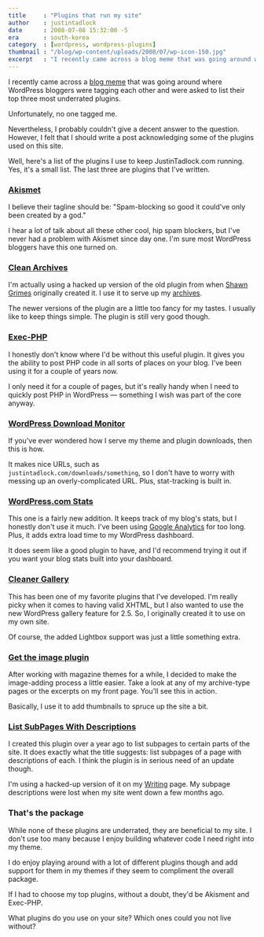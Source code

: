 ```yaml
---
title     : "Plugins that run my site"
author    : justintadlock
date      : 2008-07-08 15:32:00 -5
era       : south-korea
category  : [wordpress, wordpress-plugins]
thumbnail : "/blog/wp-content/uploads/2008/07/wp-icon-150.jpg"
excerpt   : "I recently came across a blog meme that was going around where WordPress bloggers were tagging each other and were asked to list their top three most underrated plugins. Unfortunately, no one tagged me."
---
```


I recently came across a <a href="http://wordpress.jdwebdev.com/blog/underrated-wordpress-plugins/" title="Underrated WordPress plugins"> blog meme</a> that was going around where WordPress bloggers were tagging each other and were asked to list their top three most underrated plugins.

Unfortunately, no one tagged me.

Nevertheless, I probably couldn't give a decent answer to the question.  However, I felt that I should write a post acknowledging some of the plugins used on this site.

Well, here's a list of the plugins I use to keep JustinTadlock.com running.  Yes, it's a small list.  The last three are plugins that I've written.

<h3><a href="http://akismet.com" title="Akismet">Akismet</a></h3>

I believe their tagline should be: "Spam-blocking so good it could've only been created by a god."

I hear a lot of talk about all these other cool, hip spam blockers, but I've never had a problem with Akismet since day one.  I'm sure most WordPress bloggers have this one turned on.

<h3><a href="http://www.geekwithlaptop.com/projects/clean-archives/" title="Clean Archives">Clean Archives</a></h3>

I'm actually using a hacked up version of the old plugin from when <a href="http://sporadicnonsense.com" title="Shawn Grimes"> Shawn Grimes</a> originally created it.  I use it to serve up my <a href="http://justintadlock.com/archives" title="Justin Tadlock's archives"> archives</a>.

The newer versions of the plugin are a little too fancy for my tastes.  I usually like to keep things simple.  The plugin is still very good though.

<h3><a href="http://bluesome.net/post/2005/08/18/50/" title="Exec-PHP">Exec-PHP</a></h3>

I honestly don't know where I'd be without this useful plugin.  It gives you the ability to post PHP code in all sorts of places on your blog.  I've been using it for a couple of years now.

I only need it for a couple of pages, but it's really handy when I need to quickly post PHP in WordPress &mdash; something I wish was part of the core anyway.

<h3><a href="http://wordpress.org/extend/plugins/download-monitor" title="WordPress Download Monitor">WordPress Download Monitor</a></h3>

If you've ever wondered how I serve my theme and plugin downloads, then this is how.

It makes nice URLs, such as <code> justintadlock.com/downloads/something</code>, so I don't have to worry with messing up an overly-complicated URL.  Plus, stat-tracking is built in.

<h3><a href="http://wordpress.org/extend/plugins/stats" title="WordPress.com stats">WordPress.com Stats</a></h3>

This one is a fairly new addition.  It keeps track of my blog's stats, but I honestly don't use it much.  I've been using <a href="http://www.google.com/analytics/" title="Google Analytics"> Google Analytics</a> for too long.  Plus, it adds extra load time to my WordPress dashboard.

It does seem like a good plugin to have, and I'd recommend trying it out if you want your blog stats built into your dashboard.

<h3><a href="http://justintadlock.com/archives/2008/04/13/cleaner-wordpress-gallery-plugin" title="Cleaner Gallery Plugin">Cleaner Gallery</a></h3>

This has been one of my favorite plugins that I've developed.  I'm really picky when it comes to having valid XHTML, but I also wanted to use the new WordPress gallery feature for 2.5.  So, I originally created it to use on my own site.

Of course, the added Lightbox support was just a little something extra.

<h3><a href="http://justintadlock.com/archives/2008/05/27/get-the-image-wordpress-plugin" title="Get the image plugin">Get the image plugin</a></h3>

After working with magazine themes for a while, I decided to make the image-adding process a little easier.  Take a look at any  of my archive-type pages or the excerpts on my front page.  You'll see this in action.

Basically, I use it to add thumbnails to spruce up the site a bit.

<h3><a href="http://justintadlock.com/archives/2007/04/17/list-subpages-with-descriptions-wordpress-plugin" title="List subpages with descriptions">List SubPages With Descriptions</a></h3>

I created this plugin over a year ago to list subpages to certain parts of the site.  It does exactly what the title suggests: list subpages of a page with descriptions of each.  I think the plugin is in serious need of an update though.

I'm using a hacked-up version of it on my <a href="http://justintadlock.com/writing" title="Writing"> Writing</a> page.  My subpage descriptions were lost when my site went down a few months ago.

<h3>That's the package</h3>

While none of these plugins are underrated, they are beneficial to my site.  I don't use too many because I enjoy building whatever code I need right into my theme.

I do enjoy playing around with a lot of different plugins though and add support for them in my themes if they seem to compliment the overall package.

If I had to choose my top plugins, without a doubt, they'd be Akisment and Exec-PHP.

What plugins do you use on your site?  Which ones could you not live without?
